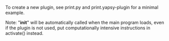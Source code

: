 
To create a new plugin, see print.py and print.yapsy-plugin for a minimal example.

Note: "__init__" will be automatically called when the main program loads, even if the plugin is not used, put computationally intensive instructions in activate() instead.
